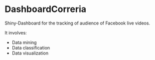 # DashboardCorreria
Shiny-Dashboard for the tracking of audience of Facebook live videos.

It involves: 

- Data mining
- Data classification
- Data visualization

